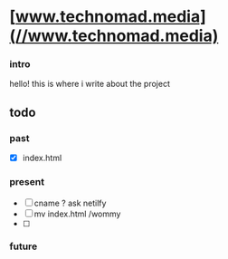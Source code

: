 # [www.technomad.media](//www.technomad.media)

### intro
hello! this is where i write about the project

## todo
### past
- [x] index.html

### present
- [ ] cname ? ask netilfy
- [ ] mv index.html /wommy
- [ ]

### future
